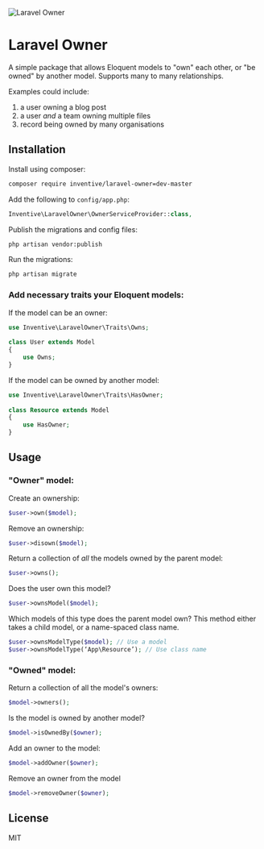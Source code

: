 ![Laravel Owner](http://www.letsbeinventive.co.uk/img/laravel-owner-sm.png)

# Laravel Owner

A simple package that allows Eloquent models to "own" each other, or "be owned" by another model. Supports many to many relationships.

Examples could include: 

1. a user owning a blog post
2. a user *and* a team owning multiple files
3. record being owned by many organisations

## Installation
Install using composer: 

```sh
composer require inventive/laravel-owner=dev-master
```

Add the following to `config/app.php`:

```php
Inventive\LaravelOwner\OwnerServiceProvider::class,
```
Publish the migrations and config files:

```sh
php artisan vendor:publish
```
Run the migrations:

```sh
php artisan migrate
```

### Add necessary traits your Eloquent models:

If the model can be an owner:

```php
use Inventive\LaravelOwner\Traits\Owns;
	
class User extends Model
{
	use Owns;
}
```

If the model can be owned by another model:

```php
use Inventive\LaravelOwner\Traits\HasOwner;
	
class Resource extends Model
{
	use HasOwner;
}
```

## Usage
### "Owner" model:

Create an ownership:

```php
$user->own($model);
```
Remove an ownership:

```php
$user->disown($model);
```

Return a collection of *all* the models owned by the parent model:

```php
$user->owns();
```

Does the user own this model?

```php
$user->ownsModel($model);
```

Which models of this type does the parent model own?
This method either takes a child model, or a name-spaced class name.

```php
$user->ownsModelType($model); // Use a model
$user->ownsModelType(‘App\Resource’); // Use class name
```

### "Owned" model:
Return a collection of all the model's owners:

```php
$model->owners();
```
Is the model is owned by another model?

```php
$model->isOwnedBy($owner);
```
Add an owner to the model:

```php
$model->addOwner($owner);
```
Remove an owner from the model

```php
$model->removeOwner($owner);
```
## License

MIT


